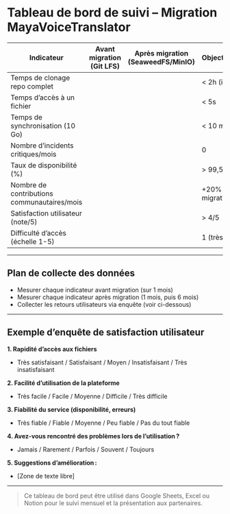 # Tableau de bord de suivi – Migration MayaVoiceTranslator

| Indicateur                                 | Avant migration (Git LFS) | Après migration (SeaweedFS/MinIO) | Objectif/Remarques                |
|--------------------------------------------|---------------------------|------------------------------------|------------------------------------|
| Temps de clonage repo complet              |                           |                                    | < 2h (idéal < 30min)               |
| Temps d’accès à un fichier                 |                           |                                    | < 5s                               |
| Temps de synchronisation (10 Go)           |                           |                                    | < 10 min                           |
| Nombre d’incidents critiques/mois          |                           |                                    | 0                                  |
| Taux de disponibilité (%)                  |                           |                                    | > 99,5%                            |
| Nombre de contributions communautaires/mois|                           |                                    | +20% après migration               |
| Satisfaction utilisateur (note/5)          |                           |                                    | > 4/5                              |
| Difficulté d’accès (échelle 1-5)           |                           |                                    | 1 (très facile)                    |

---

## Plan de collecte des données
- Mesurer chaque indicateur avant migration (sur 1 mois)
- Mesurer chaque indicateur après migration (1 mois, puis 6 mois)
- Collecter les retours utilisateurs via enquête (voir ci-dessous)

---

## Exemple d’enquête de satisfaction utilisateur

**1. Rapidité d’accès aux fichiers**
- Très satisfaisant / Satisfaisant / Moyen / Insatisfaisant / Très insatisfaisant

**2. Facilité d’utilisation de la plateforme**
- Très facile / Facile / Moyenne / Difficile / Très difficile

**3. Fiabilité du service (disponibilité, erreurs)**
- Très fiable / Fiable / Moyenne / Peu fiable / Pas du tout fiable

**4. Avez-vous rencontré des problèmes lors de l’utilisation ?**
- Jamais / Rarement / Parfois / Souvent / Toujours

**5. Suggestions d’amélioration :**
- [Zone de texte libre]

---

> Ce tableau de bord peut être utilisé dans Google Sheets, Excel ou Notion pour le suivi mensuel et la présentation aux partenaires.
